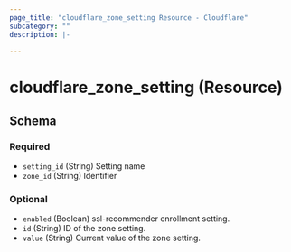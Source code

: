 ```yaml
---
page_title: "cloudflare_zone_setting Resource - Cloudflare"
subcategory: ""
description: |-
  
---
```


# cloudflare_zone_setting (Resource)




<!-- schema generated by tfplugindocs -->
## Schema

### Required

- `setting_id` (String) Setting name
- `zone_id` (String) Identifier

### Optional

- `enabled` (Boolean) ssl-recommender enrollment setting.
- `id` (String) ID of the zone setting.
- `value` (String) Current value of the zone setting.


